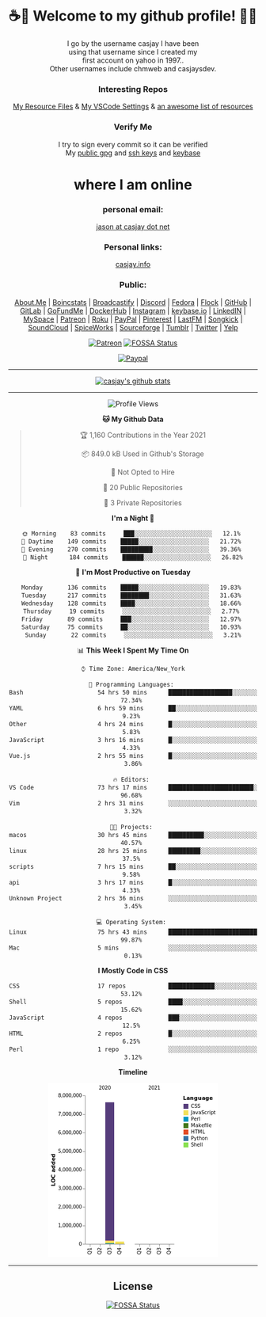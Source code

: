 <div align="center">  
  
# <strong> ☕👋 Welcome to my github profile! 👋🚀 </strong>  
  
I go by the username casjay I have been  
using that username since I created my  
first account on yahoo in 1997..  
Other usernames include chmweb and casjaysdev.  
  
### <strong> Interesting Repos </strong>  
[My Resource Files](https://github.com/casjay/resources) & 
[My VSCode Settings](https://github.com/casjay/vs-code) & 
[an awesome list of resources](https://github.com/casjay/awesome)
  
### <strong> Verify Me </strong>
I try to sign every commit so it can be verified  
My [public gpg](https://github.com/casjay/public/raw/master/jason.asc) and 
[ssh keys](https://github.com/casjay/public/raw/master/ssh_id.pub) and 
[keybase](https://keybase.io/casjay)  
  
# <strong> where I am online </strong>  
  
### <strong> personal email: </strong>  
[jason at casjay dot net](mailto:jason@casjay.net)  

### <strong> Personal links: </strong>  
[casjay.info](http://casjay.info)  
  
### <strong> Public: </strong>  
[About.Me](https://about.me/casjay) | 
[Boincstats](https://boincstats.com/en/page/profile/user/34665/) | 
[Broadcastify](http://www.radioreference.com/apps/user/?uid=184850) | 
[Discord](https://discord.gg/z2wS84v) | 
[Fedora](https://copr.fedorainfracloud.org/coprs/casjay) | 
[Flock](http://casjay.flock.com) | 
[GitHub](http://github.com/casjay) | 
[GitLab](http://gitlab.com/casjay) | 
[GoFundMe](https://www.gofundme.com/casjay) | 
[DockerHub](https://hub.docker.com/r/casjay/) | 
[Instagram](https://www.instagram.com/casjay/) | 
[keybase.io](http://keybase.io/casjay) | 
[LinkedIN](http://linkedin.com/in/casjay) | 
[MySpace](https://myspace.com/casjay) | 
[Patreon](https://www.patreon.com/casjay) | 
[Roku](https://my.roku.com/add/casjaysdev) | 
[PayPal](https://paypal.me/casjaysdev) | 
[Pinterest](https://www.pinterest.com/casjaysdev) | 
[LastFM](https://www.last.fm/user/Casjay) | 
[Songkick](https://www.songkick.com/users/casjay) | 
[SoundCloud](https://soundcloud.com/casjay) | 
[SpiceWorks](https://community.spiceworks.com/people/casjay) | 
[Sourceforge](https://sourceforge.net/u/chmweb/profile/) | 
[Tumblr](https://casjay.tumblr.com) | 
[Twitter](https://twitter.com/casjay) | 
[Yelp](https://www.yelp.com/user_details?userid=vSxaZZdqte5WhkOlsPqReQ)  
  
[![Patreon](https://img.shields.io/badge/patreon-donate-orange.svg)](https://www.patreon.com/casjay) [![FOSSA Status](https://app.fossa.com/api/projects/git%2Bgithub.com%2Fcasjay%2Fcasjay.svg?type=shield)](https://app.fossa.com/projects/git%2Bgithub.com%2Fcasjay%2Fcasjay?ref=badge_shield)

[![Paypal](https://img.shields.io/badge/Donate-PayPal-green.svg)](https://www.paypal.me/casjaysdev)  
  
---
[![casjay's github stats](https://gh-readme-stats.casjay.now.sh/api/?theme=dracula&username=casjay&show_icons=true)](https://github.com/casjay)  
  
---
<!--START_SECTION:waka-->
![Profile Views](http://img.shields.io/badge/Profile%20Views-58-blue)

**🐱 My Github Data** 

> 🏆 1,160 Contributions in the Year 2021
 > 
> 📦 849.0 kB Used in Github's Storage 
 > 
> 🚫 Not Opted to Hire
 > 
> 📜 20 Public Repositories 
 > 
> 🔑 3 Private Repositories  
 > 
**I'm a Night 🦉** 

```text
🌞 Morning    83 commits     ███░░░░░░░░░░░░░░░░░░░░░░   12.1% 
🌆 Daytime    149 commits    █████░░░░░░░░░░░░░░░░░░░░   21.72% 
🌃 Evening    270 commits    █████████░░░░░░░░░░░░░░░░   39.36% 
🌙 Night      184 commits    ██████░░░░░░░░░░░░░░░░░░░   26.82%

```
📅 **I'm Most Productive on Tuesday** 

```text
Monday       136 commits    █████░░░░░░░░░░░░░░░░░░░░   19.83% 
Tuesday      217 commits    ████████░░░░░░░░░░░░░░░░░   31.63% 
Wednesday    128 commits    ████░░░░░░░░░░░░░░░░░░░░░   18.66% 
Thursday     19 commits     ░░░░░░░░░░░░░░░░░░░░░░░░░   2.77% 
Friday       89 commits     ███░░░░░░░░░░░░░░░░░░░░░░   12.97% 
Saturday     75 commits     ██░░░░░░░░░░░░░░░░░░░░░░░   10.93% 
Sunday       22 commits     ░░░░░░░░░░░░░░░░░░░░░░░░░   3.21%

```


📊 **This Week I Spent My Time On** 

```text
⌚︎ Time Zone: America/New_York

💬 Programming Languages: 
Bash                     54 hrs 50 mins      ██████████████████░░░░░░░   72.34% 
YAML                     6 hrs 59 mins       ██░░░░░░░░░░░░░░░░░░░░░░░   9.23% 
Other                    4 hrs 24 mins       █░░░░░░░░░░░░░░░░░░░░░░░░   5.83% 
JavaScript               3 hrs 16 mins       █░░░░░░░░░░░░░░░░░░░░░░░░   4.33% 
Vue.js                   2 hrs 55 mins       █░░░░░░░░░░░░░░░░░░░░░░░░   3.86%

🔥 Editors: 
VS Code                  73 hrs 17 mins      ████████████████████████░   96.68% 
Vim                      2 hrs 31 mins       ░░░░░░░░░░░░░░░░░░░░░░░░░   3.32%

🐱‍💻 Projects: 
macos                    30 hrs 45 mins      ██████████░░░░░░░░░░░░░░░   40.57% 
linux                    28 hrs 25 mins      █████████░░░░░░░░░░░░░░░░   37.5% 
scripts                  7 hrs 15 mins       ██░░░░░░░░░░░░░░░░░░░░░░░   9.58% 
api                      3 hrs 17 mins       █░░░░░░░░░░░░░░░░░░░░░░░░   4.33% 
Unknown Project          2 hrs 36 mins       ░░░░░░░░░░░░░░░░░░░░░░░░░   3.45%

💻 Operating System: 
Linux                    75 hrs 43 mins      █████████████████████████   99.87% 
Mac                      5 mins              ░░░░░░░░░░░░░░░░░░░░░░░░░   0.13%

```

**I Mostly Code in CSS** 

```text
CSS                      17 repos            █████████████░░░░░░░░░░░░   53.12% 
Shell                    5 repos             ████░░░░░░░░░░░░░░░░░░░░░   15.62% 
JavaScript               4 repos             ███░░░░░░░░░░░░░░░░░░░░░░   12.5% 
HTML                     2 repos             █░░░░░░░░░░░░░░░░░░░░░░░░   6.25% 
Perl                     1 repo              ░░░░░░░░░░░░░░░░░░░░░░░░░   3.12%

```


**Timeline**

![Chart not found](https://raw.githubusercontent.com/casjay/casjay/master/charts/bar_graph.png) 


<!--END_SECTION:waka-->
  
---

## License
[![FOSSA Status](https://app.fossa.com/api/projects/git%2Bgithub.com%2Fcasjay%2Fcasjay.svg?type=large)](https://app.fossa.com/projects/git%2Bgithub.com%2Fcasjay%2Fcasjay?ref=badge_large)

</div>  
